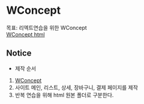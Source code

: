 # WConcept

목표: 리엑트연습을 위한 WConcept<br>
[WConcept html](https://yell1229.github.io/WConcept/)


## Notice
- 제작 순서
1. [WConcept](https://display.wconcept.co.kr/rn/women)<br>
2. 사이트 메인, 리스트, 상세, 장바구니, 결제 페이지를 제작<br>
3. 반복 연습을 위해 html 원본 폴더로 구분한다.